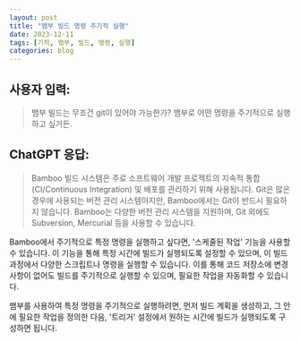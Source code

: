 ```yaml
---
layout: post
title: "뱀부 빌드 명령 주기적 실행"
date: 2023-12-11
tags: [기적, 뱀부, 빌드, 명령, 실행]
categories: blog
---
```


## 사용자 입력:
> 뱀부 빌드는 무조건 git이 있어야 가능한가? 뱀부로 어떤 명령을 주기적으로 실행하고 싶거든.

## ChatGPT 응답:
> Bamboo 빌드 시스템은 주로 소프트웨어 개발 프로젝트의 지속적 통합(CI/Continuous Integration) 및 배포를 관리하기 위해 사용됩니다. Git은 많은 경우에 사용되는 버전 관리 시스템이지만, Bamboo에서는 Git이 반드시 필요하지 않습니다. Bamboo는 다양한 버전 관리 시스템을 지원하며, Git 외에도 Subversion, Mercurial 등을 사용할 수 있습니다.

Bamboo에서 주기적으로 특정 명령을 실행하고 싶다면, '스케줄된 작업' 기능을 사용할 수 있습니다. 이 기능을 통해 특정 시간에 빌드가 실행되도록 설정할 수 있으며, 이 빌드 과정에서 다양한 스크립트나 명령을 실행할 수 있습니다. 이를 통해 코드 저장소에 변경 사항이 없어도 빌드를 주기적으로 실행할 수 있으며, 필요한 작업을 자동화할 수 있습니다.

뱀부를 사용하여 특정 명령을 주기적으로 실행하려면, 먼저 빌드 계획을 생성하고, 그 안에 필요한 작업을 정의한 다음, '트리거' 설정에서 원하는 시간에 빌드가 실행되도록 구성하면 됩니다.

